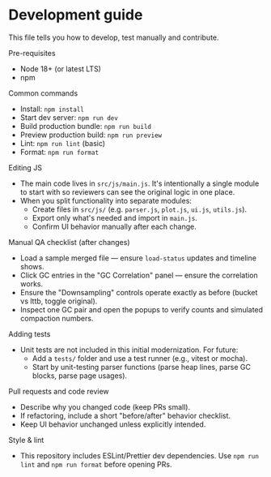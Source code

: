 # Development guide

This file tells you how to develop, test manually and contribute.

Pre-requisites

- Node 18+ (or latest LTS)
- npm

Common commands

- Install: `npm install`
- Start dev server: `npm run dev`
- Build production bundle: `npm run build`
- Preview production build: `npm run preview`
- Lint: `npm run lint` (basic)
- Format: `npm run format`

Editing JS

- The main code lives in `src/js/main.js`. It's intentionally a single module to start with so reviewers can see the original logic in one place.
- When you split functionality into separate modules:
  - Create files in `src/js/` (e.g. `parser.js`, `plot.js`, `ui.js`, `utils.js`).
  - Export only what's needed and import in `main.js`.
  - Confirm UI behavior manually after each change.

Manual QA checklist (after changes)

- Load a sample merged file — ensure `load-status` updates and timeline shows.
- Click GC entries in the "GC Correlation" panel — ensure the correlation works.
- Ensure the "Downsampling" controls operate exactly as before (bucket vs lttb, toggle original).
- Inspect one GC pair and open the popups to verify counts and simulated compaction numbers.

Adding tests

- Unit tests are not included in this initial modernization. For future:
  - Add a `tests/` folder and use a test runner (e.g., vitest or mocha).
  - Start by unit-testing parser functions (parse heap lines, parse GC blocks, parse page usages).

Pull requests and code review

- Describe why you changed code (keep PRs small).
- If refactoring, include a short "before/after" behavior checklist.
- Keep UI behavior unchanged unless explicitly intended.

Style & lint

- This repository includes ESLint/Prettier dev dependencies. Use `npm run lint` and `npm run format` before opening PRs.
